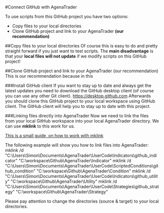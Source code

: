 #Connect GitHub with AgenaTrader

To use scripts from this GitHub project you have two options:
- Copy files to your local directories
- Clone GitHub project and link to your AgenaTrader **(our recommendation)**

##Copy files to your local directories
Of course this is easy to do and pretty straight forward if you just want to test scripts.
The **main disadvantage** is that your **local files will not update** if we modify scripts on this GitHub project!

##Clone GitHub project and link to your AgenaTrader (our recommendation)
This is our recommendation because in this  

###Install GitHub client
If you want to stay up to date and always get the latest updates you need to download the GitHub desktop client (of course you can use any other Git client).
https://desktop.github.com
Afterwards you should clone this GitHub project to your local workspace using GitHub client. 
The GitHub client will help you to stay up to date with this project.

###Linking files directly into AgenaTrader
Now we need to link the files from your local GitHub workspace into your local AgenaTrader directory.
We can use **mklink** to this work for us.

[This is a small guide, on how to work with mklink](http://www.howtogeek.com/howto/16226/complete-guide-to-symbolic-links-symlinks-on-windows-or-linux/)

The following example will show you how to link files into AgenaTrader:
mklink /d "C:\Users\Simon\Documents\AgenaTrader\UserCode\Indicators\github_indicator" "C:\workspace\Github\AgenaTrader\Indicator"
mklink /d "C:\Users\Simon\Documents\AgenaTrader\UserCode\ScriptedConditions\github_condition" "C:\workspace\Github\AgenaTrader\Condition"
mklink /d "C:\Users\Simon\Documents\AgenaTrader\UserCode\Indicators\github_utility" "C:\workspace\Github\AgenaTrader\Utility"
mklink /d "C:\Users\Simon\Documents\AgenaTrader\UserCode\Strategies\github_strategy" "C:\workspace\Github\AgenaTrader\Strategy"

Please pay attention to change the directories (source & target) to your local directories.


